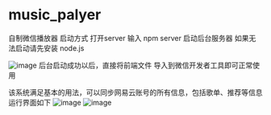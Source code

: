 # music_palyer
自制微信播放器
启动方式
打开server
输入 npm server 启动后台服务器
如果无法启动请先安装 node.js

![image](https://user-images.githubusercontent.com/74779427/196986607-dd04c842-ad84-4f1a-a2d5-81812f8b1bea.png)
后台启动成功以后，直接将前端文件 导入到微信开发者工具即可正常使用

该系统满足基本的用法，可以同步网易云账号的所有信息，包括歌单、推荐等信息 运行界面如下
![image](https://user-images.githubusercontent.com/74779427/196987335-494840ce-3e39-48eb-974a-7d825cde9b63.png)
![image](https://user-images.githubusercontent.com/74779427/196987404-4476412c-f992-4ea6-9a70-15ed9308de28.png)
